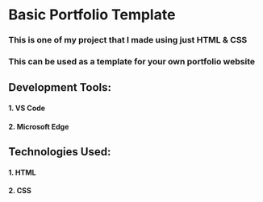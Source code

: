 # Basic Portfolio Template

### This is one of my project that I made using just HTML & CSS

### This can be used as a template for your own portfolio website



## Development Tools:

#### 1. VS Code

#### 2. Microsoft Edge

## Technologies Used:

#### 1. HTML

#### 2. CSS



